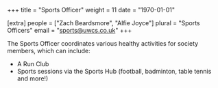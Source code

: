 +++
title = "Sports Officer"
weight = 11
date = "1970-01-01"

[extra]
people = ["Zach Beardsmore", "Alfie Joyce"]
plural = "Sports Officers"
email = "sports@uwcs.co.uk"
+++

The Sports Officer coordinates various healthy activities for society members, which can include:
- A Run Club
- Sports sessions via the Sports Hub (football, badminton, table tennis and more!)